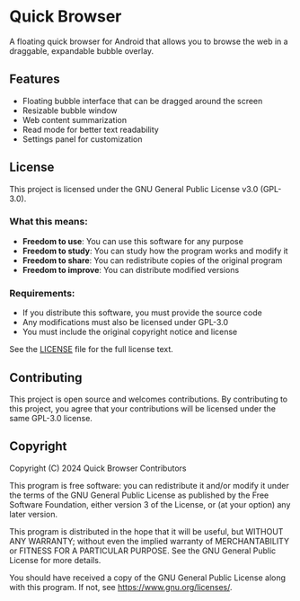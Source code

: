 # Quick Browser

A floating quick browser for Android that allows you to browse the web in a draggable, expandable bubble overlay.

## Features

- Floating bubble interface that can be dragged around the screen
- Resizable bubble window
- Web content summarization
- Read mode for better text readability
- Settings panel for customization

## License

This project is licensed under the GNU General Public License v3.0 (GPL-3.0).

### What this means:

- **Freedom to use**: You can use this software for any purpose
- **Freedom to study**: You can study how the program works and modify it
- **Freedom to share**: You can redistribute copies of the original program
- **Freedom to improve**: You can distribute modified versions

### Requirements:

- If you distribute this software, you must provide the source code
- Any modifications must also be licensed under GPL-3.0
- You must include the original copyright notice and license

See the [LICENSE](LICENSE) file for the full license text.

## Contributing

This project is open source and welcomes contributions. By contributing to this project, you agree that your contributions will be licensed under the same GPL-3.0 license.

## Copyright

Copyright (C) 2024 Quick Browser Contributors

This program is free software: you can redistribute it and/or modify it under the terms of the GNU General Public License as published by the Free Software Foundation, either version 3 of the License, or (at your option) any later version.

This program is distributed in the hope that it will be useful, but WITHOUT ANY WARRANTY; without even the implied warranty of MERCHANTABILITY or FITNESS FOR A PARTICULAR PURPOSE. See the GNU General Public License for more details.

You should have received a copy of the GNU General Public License along with this program. If not, see <https://www.gnu.org/licenses/>.